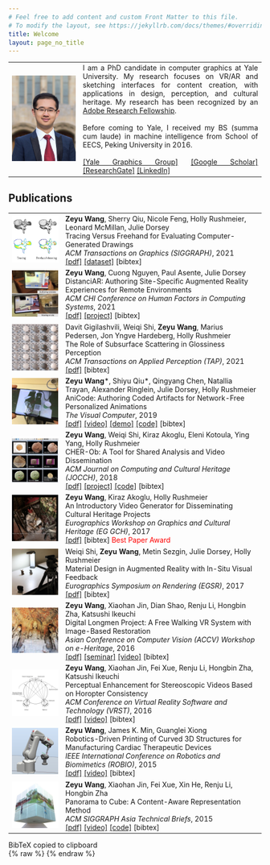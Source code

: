 ```yaml
---
# Feel free to add content and custom Front Matter to this file.
# To modify the layout, see https://jekyllrb.com/docs/themes/#overriding-theme-defaults
title: Welcome
layout: page_no_title
---
```

<table style="border:0px">
<tr style="border:0px">
	<td style="border:0px; width:28%">
		<img src="assets/images/zach.jpg" width="550px"/>
	</td>
	<td style="border:0px; text-align:justify; text-justify:inter-word;">
		I am a PhD candidate in computer graphics at Yale University.
		My research focuses on VR/AR and sketching interfaces for content creation, with applications in design, perception, and cultural heritage.
		My research has been recognized by an <a href="https://research.adobe.com/fellowship/previous-fellowship-award-winners/">Adobe Research Fellowship</a>.
		<br><br>
		Before coming to Yale, I received my BS (summa cum laude) in machine intelligence from School of EECS, Peking University in 2016.
		<br><br>
		<a href="https://graphics.cs.yale.edu/">[Yale Graphics Group]</a>
		<a href="https://scholar.google.com/citations?user=q7NLPG0AAAAJ">[Google Scholar]</a>
		<a href="https://www.researchgate.net/profile/Zeyu_Wang4">[ResearchGate]</a>
		<a href="https://www.linkedin.com/in/zachzeyuwang">[LinkedIn]</a>
	</td>
</tr>
</table>


## Publications
<table style="border:0px">
<tr style="border:0px">
	<td style="border:0px">
		<img src="assets/images/tracing.jpg" width="200px"/>
	</td>
	<td style="border:0px">
		<b>Zeyu Wang</b>, Sherry Qiu, Nicole Feng, Holly Rushmeier, Leonard McMillan, Julie Dorsey<br>
		Tracing Versus Freehand for Evaluating Computer-Generated Drawings<br>
		<i>ACM Transactions on Graphics (SIGGRAPH)</i>, 2021<br>
		<a href="https://graphics.cs.yale.edu/sites/default/files/tracing-vs-freehand_0.pdf">[pdf]</a>
		<a href="https://github.com/zachzeyuwang/tracing-vs-freehand">[dataset]</a>
		<a onclick="copyBibTeX(11)">[bibtex]</a>
	</td>
</tr>
<tr>
	<td style="border:0px">
		<img src="assets/images/distanciar.jpg" width="200px"/>
	</td>
	<td style="border:0px">
		<b>Zeyu Wang</b>, Cuong Nguyen, Paul Asente, Julie Dorsey<br>
		DistanciAR: Authoring Site-Specific Augmented Reality Experiences for Remote Environments<br>
		<i>ACM CHI Conference on Human Factors in Computing Systems</i>, 2021<br>
		<a href="https://graphics.cs.yale.edu/sites/default/files/distanciar.pdf">[pdf]</a>
		<a href="/DistanciAR">[project]</a>
		<a onclick="copyBibTeX(10)">[bibtex]</a>
	</td>
</tr>
<tr>
	<td style="border:0px">
		<img src="assets/images/davit.jpg" width="200px"/>
	</td>
	<td style="border:0px">
		Davit Gigilashvili, Weiqi Shi, <b>Zeyu Wang</b>, Marius Pedersen, Jon Yngve Hardeberg, Holly Rushmeier<br>
		The Role of Subsurface Scattering in Glossiness Perception<br>
		<i>ACM Transactions on Applied Perception (TAP)</i>, 2021<br>
		<a href="https://graphics.cs.yale.edu/sites/default/files/mainsupplementary.pdf">[pdf]</a>
		<a onclick="copyBibTeX(9)">[bibtex]</a>
	</td>
</tr>
<tr style="border:0px">
	<td style="border:0px">
		<img src="assets/images/anicode.jpg" width="200px"/>
	</td>
	<td style="border:0px">
		<b>Zeyu Wang</b>*, Shiyu Qiu*, Qingyang Chen, Natallia Trayan, Alexander Ringlein, Julie Dorsey, Holly Rushmeier<br>
		AniCode: Authoring Coded Artifacts for Network-Free Personalized Animations<br>
		<i>The Visual Computer</i>, 2019<br>
		<a href="https://graphics.cs.yale.edu/sites/default/files/wang2019_article_anicodeauthoringcodedartifacts.pdf">[pdf]</a>
		<a href="https://youtu.be/qqzOLu47alw">[video]</a>
		<a href="http://tracer.cs.yale.edu/AniCode">[demo]</a>
		<a href="https://github.com/zachzeyuwang/AniCode">[code]</a>
		<a onclick="copyBibTeX(8)">[bibtex]</a>
	</td>
</tr>
<tr style="border:0px">
	<td style="border:0px">
		<img src="assets/images/cherob.jpg" width="200px"/>
	</td>
	<td style="border:0px">
		<b>Zeyu Wang</b>, Weiqi Shi, Kiraz Akoglu, Eleni Kotoula, Ying Yang, Holly Rushmeier<br>
		CHER-Ob: A Tool for Shared Analysis and Video Dissemination<br>
		<i>ACM Journal on Computing and Cultural Heritage (JOCCH)</i>, 2018<br>
		<a href="https://graphics.cs.yale.edu/sites/default/files/a18-wang.pdf">[pdf]</a>
		<a href="https://graphics.cs.yale.edu/software-packages/cher-ob-open-source-platform-shared-analysis-and-video-dissemination-cultural">[project]</a>
		<a href="https://github.com/WeiqiJust/CHER-Ob">[code]</a>
		<a onclick="copyBibTeX(7)">[bibtex]</a>
	</td>
</tr>
<tr style="border:0px">
	<td style="border:0px">
		<img src="assets/images/cherob2.jpg" width="200px"/>
	</td>
	<td style="border:0px">
		<b>Zeyu Wang</b>, Kiraz Akoglu, Holly Rushmeier<br>
		An Introductory Video Generator for Disseminating Cultural Heritage Projects<br>
		<i>Eurographics Workshop on Graphics and Cultural Heritage (EG GCH)</i>, 2017<br>
		<a href="https://graphics.cs.yale.edu/sites/default/files/video_generator_0.pdf">[pdf]</a>
		<a onclick="copyBibTeX(6)">[bibtex]</a>
		<span style="color:red">Best Paper Award</span>
	</td>
</tr>
<tr style="border:0px">
	<td style="border:0px">
		<img src="assets/images/armaterial.jpg" width="200px"/>
	</td>
	<td style="border:0px">
		Weiqi Shi, <b>Zeyu Wang</b>, Metin Sezgin, Julie Dorsey, Holly Rushmeier<br>
		Material Design in Augmented Reality with In-Situ Visual Feedback<br>
		<i>Eurographics Symposium on Rendering (EGSR)</i>, 2017<br>
		<a href="https://graphics.cs.yale.edu/sites/default/files/paper1051_final.pdf">[pdf]</a>
		<a onclick="copyBibTeX(5)">[bibtex]</a>
	</td>
</tr>
<tr style="border:0px">
	<td style="border:0px">
		<img src="assets/images/longmen.jpg" width="200px"/>
	</td>
	<td style="border:0px">
		<b>Zeyu Wang</b>, Xiaohan Jin, Dian Shao, Renju Li, Hongbin Zha, Katsushi Ikeuchi<br>
		Digital Longmen Project: A Free Walking VR System with Image-Based Restoration<br>
		<i>Asian Conference on Computer Vision (ACCV) Workshop on e-Heritage</i>, 2016<br>
		<a href="http://tracer.cs.yale.edu:8000/papers/Longmen.pdf">[pdf]</a>
		<a href="https://youtu.be/x_hPkkbz0o0">[seminar]</a>
		<a href="https://youtu.be/zbYUtkQ9vQ4">[video]</a>
		<a onclick="copyBibTeX(4)">[bibtex]</a>
	</td>
</tr>
<tr style="border:0px">
	<td style="border:0px">
		<img src="assets/images/horopter.jpg" width="200px"/>
	</td>
	<td style="border:0px">
		<b>Zeyu Wang</b>, Xiaohan Jin, Fei Xue, Renju Li, Hongbin Zha, Katsushi Ikeuchi<br>
		Perceptual Enhancement for Stereoscopic Videos Based on Horopter Consistency<br>
		<i>ACM Conference on Virtual Reality Software and Technology (VRST)</i>, 2016<br>
		<a href="http://tracer.cs.yale.edu:8000/papers/Horopter.pdf">[pdf]</a>
		<a href="https://youtu.be/EMN9zlDqXlM">[video]</a>
		<a onclick="copyBibTeX(3)">[bibtex]</a>
	</td>
</tr>
<tr style="border:0px">
	<td style="border:0px">
		<img src="assets/images/robio.jpg" width="200px"/>
	</td>
	<td style="border:0px">
		<b>Zeyu Wang</b>, James K. Min, Guanglei Xiong<br>
		Robotics-Driven Printing of Curved 3D Structures for Manufacturing Cardiac Therapeutic Devices<br>
		<i>IEEE International Conference on Robotics and Biomimetics (ROBIO)</i>, 2015<br>
		<a href="http://tracer.cs.yale.edu:8000/papers/Robotics.pdf">[pdf]</a>
		<a href="https://youtu.be/JEqd8QHtf0Q">[video]</a>
		<a onclick="copyBibTeX(2)">[bibtex]</a>
	</td>
</tr>
<tr style="border:0px">
	<td style="border:0px">
		<img src="assets/images/panorama.jpg" width="200px"/>
	</td>
	<td style="border:0px">
		<b>Zeyu Wang</b>, Xiaohan Jin, Fei Xue, Xin He, Renju Li, Hongbin Zha<br>
		Panorama to Cube: A Content-Aware Representation Method<br>
		<i>ACM SIGGRAPH Asia Technical Briefs</i>, 2015<br>
		<a href="http://tracer.cs.yale.edu:8000/papers/Panorama.pdf">[pdf]</a>
		<a href="https://youtu.be/wJy2ZAhunP0">[video]</a>
		<a href="https://github.com/zachzeyuwang/Panorama-to-Cube">[code]</a>
		<a onclick="copyBibTeX(1)">[bibtex]</a>
	</td>
</tr>
</table>
<div id="toast">BibTeX copied to clipboard</div>
{% raw %}
<script type="text/javascript">
function copyBibTeX(id) {
	var tempInput = document.createElement("textarea");
	tempInput.style = "position: absolute; left: -1000px; top: -1000px";
	switch (id) {
		case 11:
		tempInput.value = "@article{Wang:2021:Tracing,\nauthor = {Wang, Zeyu and Qiu, Sherry and Feng, Nicole and Rushmeier,  Holly and McMillan, Leonard and Dorsey, Julie},\ntitle = {Tracing Versus Freehand for Evaluating Computer-Generated Drawings},\nyear = {2021},\nissue_date = {August 2021},\npublisher = {Association for Computing Machinery},\naddress = {New York, NY, USA},\nvolume = {40},\nnumber = {4},\nissn = {0730-0301},\nurl = {https://doi.org/10.1145/3450626.3459819},\ndoi = {10.1145/3450626.3459819},\njournal = {ACM Trans. Graph.},\nmonth = aug,\nnumpages = {12},\nkeywords = {sketch dataset, drawing process, stroke analysis}\n}";
		break;
		case 10:
		tempInput.value = "@inproceedings{Wang:2021:DistanciAR,\nauthor = {Wang, Zeyu and Nguyen, Cuong and Asente, Paul and Dorsey, Julie},\ntitle = {DistanciAR: Authoring Site-Specific Augmented Reality Experiences for Remote Environments},\nyear = {2021},\nisbn = {9781450380966},\npublisher = {Association for Computing Machinery},\naddress = {New York, NY, USA},\nurl = {https://doi.org/10.1145/3411764.3445552},\ndoi = {10.1145/3411764.3445552},\nbooktitle = {Proceedings of the 2021 CHI Conference on Human Factors in Computing Systems},\npages = {1–12},\nnumpages = {12},\nkeywords = {augmented reality, remote authoring, spatial design, 3D scanning},\nlocation = {Yokohama, Japan},\nseries = {CHI '21}\n}";
		break;
		case 9:
		tempInput.value = "@article{Gigilashvili:2021:Gloss,\ntitle={The Role of Subsurface Scattering in Glossiness Perception},\nauthor={Gigilashvili, Davit and Shi, Weiqi and Wang, Zeyu and Pedersen, Marius and Hardeberg, Jon Yngve and Rushmeier, Holly},\njournal={ACM Transactions on Applied Perception},\npublisher={Association for Computing Machinery},\nyear={2021}\n}";
		break;
		case 8:
		tempInput.value = "@article{Wang:2019:AniCode,\nauthor = {Wang, Zeyu and Qiu, Shiyu and Chen, Qingyang and Trayan, Natallia and Ringlein, Alexander and Dorsey, Julie and Rushmeier, Holly},\ntitle = {{AniCode}: Authoring Coded Artifacts for Network-Free Personalized Animations},\njournal = {The Visual Computer},\nyear = {2019},\nmonth = {Jun},\nday = {01},\nvolume = {35},\nnumber = {6},\npages = {885--897},\nissn = {1432-2315},\ndoi = {10.1007/s00371-019-01681-y},\nurl = {https://doi.org/10.1007/s00371-019-01681-y}\n}";
		break;
		case 7:
		tempInput.value = "@article{Wang:2018:CHER-Ob,\nauthor = {Wang, Zeyu and Shi, Weiqi and Akoglu, Kiraz and Kotoula, Eleni and Yang, Ying and Rushmeier, Holly},\ntitle = {{CHER-Ob}: A Tool for Shared Analysis and Video Dissemination},\njournal = {J. Comput. Cult. Herit.},\nissue_date = {November 2018},\nvolume = {11},\nnumber = {4},\nmonth = nov,\nyear = {2018},\nissn = {1556-4673},\npages = {18:1--18:22},\narticleno = {18},\nnumpages = {22},\nurl = {http://doi.acm.org/10.1145/3230673},\ndoi = {10.1145/3230673},\nacmid = {3230673},\npublisher = {ACM},\naddress = {New York, NY, USA},\nkeywords = {Cultural heritage, video generator}\n}";
		break;
		case 6:
		tempInput.value = "@inproceedings{Wang:2017:Video,\nbooktitle = {Eurographics Workshop on Graphics and Cultural Heritage},\neditor = {Tobias Schreck and Tim Weyrich and Robert Sablatnig and Benjamin Stular},\ntitle = {An Introductory Video Generator for Disseminating Cultural Heritage Projects},\nauthor = {Wang, Zeyu and Akoglu, Kiraz and Rushmeier, Holly},\nyear = {2017},\npublisher = {The Eurographics Association},\nissn = {2312-6124},\nisbn = {978-3-03868-037-6},\ndoi = {10.2312/gch.20171296}\n}";
		break;
		case 5:
		tempInput.value = "@inproceedings{Shi:2017:Material,\nbooktitle = {Eurographics Symposium on Rendering - Experimental Ideas & Implementations},\neditor = {Matthias Zwicker and Pedro Sander},\ntitle = {{Material Design in Augmented Reality with In-Situ Visual Feedback}},\nauthor = {Shi, Weiqi and Wang, Zeyu and Sezgin, Metin and Dorsey, Julie and Rushmeier, Holly},\nyear = {2017},\npublisher = {The Eurographics Association},\nissn = {1727-3463},\nisbn = {978-3-03868-045-1},\ndoi = {10.2312/sre.20171198}\n}";
		break;
		case 4:
		tempInput.value = "@inproceedings{Wang:2016:Longmen,\nauthor = {Wang, Zeyu and Jin, Xiaohan and Shao, Dian and Li, Renju and Zha, Hongbin and Ikeuchi, Katsushi},\neditor = {Chen, Chu-Song and Lu, Jiwen and Ma, Kai-Kuang},\ntitle = {{Digital Longmen Project: A Free Walking VR System with Image-Based Restoration}},\nbooktitle = {Computer Vision -- ACCV 2016 Workshops},\nyear = {2017},\npublisher = {Springer International Publishing},\naddress = {Cham},\npages = {191--206},\nisbn = {978-3-319-54427-4}\n}";
		break;
		case 3:
		tempInput.value = "@inproceedings{Wang:2016:Horopter,\nauthor = {Wang, Zeyu and Jin, Xiaohan and Xue, Fei and Li, Renju and Zha, Hongbin and Ikeuchi, Katsushi},\ntitle = {{Perceptual Enhancement for Stereoscopic Videos Based on Horopter Consistency}},\nbooktitle = {Proceedings of the 22nd ACM Conference on Virtual Reality Software and Technology},\nseries = {VRST '16},\nyear = {2016},\nisbn = {978-1-4503-4491-3},\nlocation = {Munich, Germany},\npages = {15--18},\nnumpages = {4},\nurl = {http://doi.acm.org/10.1145/2993369.2993393},\ndoi = {10.1145/2993369.2993393},\nacmid = {2993393},\npublisher = {ACM},\naddress = {New York, NY, USA},\nkeywords = {horopter consistency, image warping, perceptual enhancement, stereoscopic videos, virtual rig modification}\n}";
		break;
		case 2:
		tempInput.value = "@inproceedings{Wang:2015:Robotics,\nauthor = {Wang, Zeyu and Min, James K. and Xiong, Guanglei},\nbooktitle = {2015 IEEE International Conference on Robotics and Biomimetics (ROBIO)},\ntitle = {{Robotics-Driven Printing of Curved 3D Structures for Manufacturing Cardiac Therapeutic Devices}},\nyear = {2015},\npages = {2318-2323},\ndoi = {10.1109/ROBIO.2015.7419120},\nmonth = {Dec}\n}";
		break;
		case 1:
		tempInput.value = "@inproceedings{Wang:2015:Panorama,\nauthor = {Wang, Zeyu and Jin, Xiaohan and Xue, Fei and He, Xin and Li, Renju and Zha, Hongbin},\ntitle = {{Panorama to Cube: A Content-Aware Representation Method}},\nbooktitle = {SIGGRAPH Asia 2015 Technical Briefs},\nseries = {SA '15},\nyear = {2015},\nisbn = {978-1-4503-3930-8},\nlocation = {Kobe, Japan},\npages = {6:1--6:4},\narticleno = {6},\nnumpages = {4},\nurl = {http://doi.acm.org/10.1145/2820903.2820911},\ndoi = {10.1145/2820903.2820911},\nacmid = {2820911},\npublisher = {ACM},\naddress = {New York, NY, USA},\nkeywords = {energy estimation, image unwrapping, panorama, seam carving, vanishing point}\n}";
		break;
		default:
		tempInput.value = "";
	}
	document.body.appendChild(tempInput);
	tempInput.select();
	document.execCommand("copy");
	document.body.removeChild(tempInput);
	var x = document.getElementById("toast");
	x.className = "show";
	setTimeout(function(){ x.className = x.className.replace("show", ""); }, 3000);
}
</script>
{% endraw %}